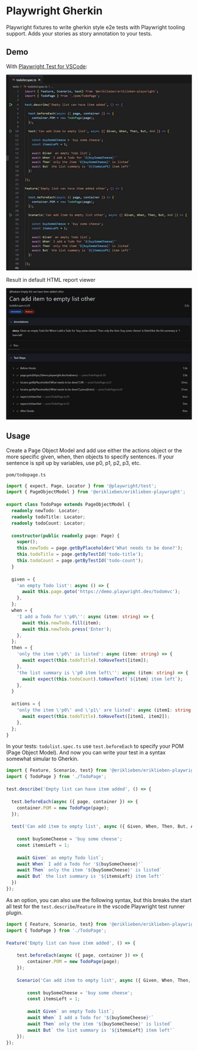 # Playwright Gherkin
Playwright fixtures to write gherkin style e2e tests with Playwright tooling support.
Adds your stories as story annotation to your tests.

## Demo
With [Playwright Test for VSCode](https://marketplace.visualstudio.com/items?itemName=ms-playwright.playwright):

![VSCode screenshot of test file](./img/demo.jpg)

Result in default HTML report viewer

![Report with story annotation](./img/report.jpg)

## Usage
Create a Page Object Model and add use either the actions object or the more specific given, when, then objects to specify sentences. If your sentence is spit up by variables, use p0, p1, p2, p3, etc.

`pom/todopage.ts`
```typescript
import { expect, Page, Locator } from '@playwright/test';
import { PageObjectModel } from '@eriklieben/eriklieben-playwright';

export class TodoPage extends PageObjectModel {
  readonly newTodo: Locator;
  readonly todoTitle: Locator;
  readonly todoCount: Locator;

  constructor(public readonly page: Page) {
    super();
    this.newTodo = page.getByPlaceholder('What needs to be done?');
    this.todoTitle = page.getByTestId('todo-title');
    this.todoCount = page.getByTestId('todo-count');
  }

  given = {
    'an empty Todo list': async () => {
      await this.page.goto('https://demo.playwright.dev/todomvc');
    },
  };
  when = {
    'I add a Todo for \'p0\'': async (item: string) => {
      await this.newTodo.fill(item);
      await this.newTodo.press('Enter');
    },
  };
  then = {
    'only the item \'p0\' is listed': async (item: string) => {
      await expect(this.todoTitle).toHaveText([item]);
    },
    'the list summary is \'p0 item left\'': async (item: string) => {
      await expect(this.todoCount).toHaveText(`${item} item left`);
    },
  }

  actions = {
    'only the item \'p0\' and \'p1\' are listed': async (item1: string, item2: string) => {
      await expect(this.todoTitle).toHaveText([item1, item2]);
    },
  };
}
```

In your tests: `todolist.spec.ts` use `test.beforeEach` to specify your POM (Page Object Model).
And now you can write your test in a syntax somewhat simular to Gherkin.

```typescript
import { Feature, Scenario, test} from '@eriklieben/eriklieben-playwright';
import { TodoPage } from './TodoPage';

test.describe('Empty list can have item added', () => {

  test.beforeEach(async ({ page, container }) => {
    container.POM = new TodoPage(page);
  });

  test('Can add item to empty list', async ({ Given, When, Then, But, And }) => {

    const buySomeCheese = 'buy some cheese';
    const itemsLeft = 1;

    await Given` an empty Todo list`;
    await When` I add a Todo for '${buySomeCheese}'`
    await Then` only the item '${buySomeCheese}' is listed`
    await But` the list summary is '${itemsLeft} item left'`
  })
});
```

As an option, you can also use the following syntax, but this breaks the start all test for the `test.describe`/`Feature` in the vscode Playwright test runner plugin.

```typescript
import { Feature, Scenario, test} from '@eriklieben/eriklieben-playwright';
import { TodoPage } from './TodoPage';

Feature('Empty list can have item added', () => {

    test.beforeEach(async ({ page, container }) => {
        container.POM = new TodoPage(page);
    });

    Scenario('Can add item to empty list', async ({ Given, When, Then, But, And }) => {

        const buySomeCheese = 'buy some cheese';
        const itemsLeft = 1;

        await Given` an empty Todo list`;
        await When` I add a Todo for '${buySomeCheese}'`
        await Then` only the item '${buySomeCheese}' is listed`
        await But` the list summary is '${itemsLeft} item left'`
    });
});
```